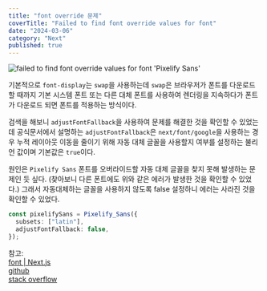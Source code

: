 ```yaml
---
title: "font override 문제"
coverTitle: "Failed to find font override values for font"
date: "2024-03-06"
category: "Next"
published: true
---
```


![failed to find font override values for font 'Pixelify Sans'](/imgs/blog/posts/failed-font-override/error.png)

기본적으로 `font-display`는 `swap`을 사용하는데 `swap`은 브라우저가 폰트를 다운로드할 때까지 기본 시스템 폰트 또는 다른 대체 폰트를 사용하여 렌더링을 지속하다가 폰트가 다운로드 되면 폰트를 적용하는 방식이다.

검색을 해보니 `adjustFontFallback`을 사용하여 문제를 해결한 것을 확인할 수 있었는데 공식문서에서 설명하는 `adjustFontFallback`은 `next/font/google`을 사용하는 경우 누적 레이아웃 이동을 줄이기 위해 자동 대체 글꼴을 사용할지 여부를 설정하는 불리언 값이며 기본값은 `true`이다.

원인은 `Pixelify Sans` 폰트를 오버라이드할 자동 대체 글꼴을 찾지 못해 발생하는 문제인 듯 싶다. (찾아보니 다른 폰트에도 위와 같은 에러가 발생한 것을 확인할 수 있었다.)
그래서 자동대체하는 글꼴을 사용하지 않도록 false 설정하니 에러는 사라진 것을 확인할 수 있었다.

```typescript
const pixelifySans = Pixelify_Sans({
  subsets: ["latin"],
  adjustFontFallback: false,
});
```

참고:  
[font | Next.js](https://nextjs.org/docs/app/api-reference/components/font#adjustfontfallback)  
[github](https://github.com/vercel/next.js/issues/47115#issuecomment-1807197912)  
[stack overflow](https://stackoverflow.com/questions/76478043/next-js-always-fail-at-downloading-fonts-from-google-fonts)
